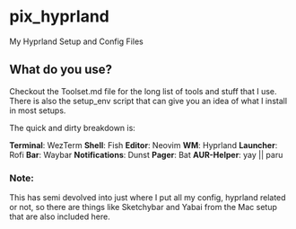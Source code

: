 # pix_hyprland
My Hyprland Setup and Config Files 

## What do you use?

Checkout the Toolset.md file for the long list of tools and stuff that I use. There is also the setup_env script that can give you an idea of what I install in most setups.

The quick and dirty breakdown is:

**Terminal**: WezTerm
**Shell**: Fish
**Editor**: Neovim
**WM**: Hyprland 
**Launcher**: Rofi 
**Bar**: Waybar
**Notifications**: Dunst
**Pager**: Bat
**AUR-Helper**: yay || paru

### Note:

This has semi devolved into just where I put all my config, hyprland related or not, so there are things like Sketchybar and Yabai from the Mac setup that are also included here.
